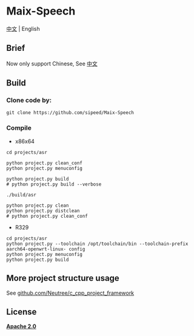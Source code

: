 Maix-Speech
===================

[中文](./README_ZH.md) | English

## Brief

Now only support Chinese, See [中文](./README_ZH.md)



## Build

### Clone code by:
```
git clone https://github.com/sipeed/Maix-Speech
```

### Compile

* x86x64

```
cd projects/asr

python project.py clean_conf
python project.py menuconfig

python project.py build
# python project.py build --verbose

./build/asr

python project.py clean
python project.py distclean
# python project.py clean_conf
```

* R329

```
cd projects/asr
python project.py --toolchain /opt/toolchain/bin --toolchain-prefix aarch64-openwrt-linux- config
python project.py menuconfig
python project.py build
```

## More project structure usage

See [github.com/Neutree/c_cpp_project_framework](https://github.com/Neutree/c_cpp_project_framework)

## License

[**Apache 2.0**](./LICENSE) 

